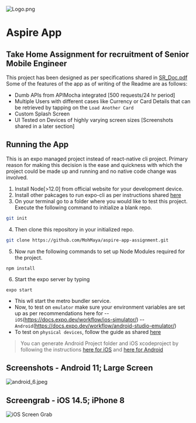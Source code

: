 ![Logo.png](https://www.dropbox.com/s/notjcln3al7owzh/Logo.png?dl=0&raw=1)
# Aspire App
## Take Home Assignment for recruitment of Senior Mobile Engineer

This project has been designed as per specifications shared in [SR_Doc.pdf](https://github.com/MohMaya/aspire-app-assignment/blob/master/SR_Doc.pdf)
Some of the features of the app as of writing of the Readme are as follows:
- Dumb APIs from APIMocha integrated [500 requests/24 hr period]
- Multiple Users with different cases like Currency or Card Details that can be retrieved by tapping on the `Load Another Card`
- Custom Splash Screen
- UI Tested on Devices of highly varying screen sizes [Screenshots shared in a later section]

## Running the App

This is an expo managed project instead of react-native cli project. Primary reason for making this decision is the ease and quickness with which the project could be made up and running and no native code change was involved.
1. Install Node[>12.0] from official website for your development device.
2. Install other pakcages to run expo-cli as per instructions shared [here](https://docs.expo.dev/get-started/installation/])
3. On your terminal go to a folder where you would like to test this project. Execute the following command to initialize a blank repo.
```sh
git init
```
4. Then clone this repository in your initialized repo.
```sh
git clone https://github.com/MohMaya/aspire-app-assignment.git
```
5. Now run the following commands to set up Node Modules required for the project.
```
npm install
```
6. Start the expo server by typing
```
expo start
```
- This wll start the metro bundler service. 
- Now, to test on `emulator` make sure your environment variables are set up as per recommendations here for 
-- `iOS`(https://docs.expo.dev/workflow/ios-simulator/) 
-- `Android`(https://docs.expo.dev/workflow/android-studio-emulator/)
- To test on `physical devices`, follow the guide as shared [here](https://docs.expo.dev/get-started/installation/#2-expo-go-app-for-ios-and)


> You can generate Android Project folder and iOS xcodeproject by following the 
> instructions [here for iOS](https://docs.expo.dev/bare/hello-world/#ios-configuration) and [here for Android](https://docs.expo.dev/bare/hello-world/#android-configuration)


## Screenshots - Android 11; Large Screen
![android_6.jpeg](https://www.dropbox.com/s/gn7ygtniflj6gel/android_6.jpeg?dl=0&raw=1)

## Screengrab - iOS 14.5; iPhone 8
![iOS Screen Grab](https://github.com/MohMaya/aspire-app-assignment/blob/master/iOS_Screengrab.gif)


